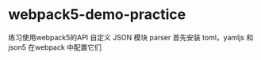# webpack5-demo-practice
练习使用webpack5的API
自定义 JSON 模块 parser
首先安装 toml，yamljs 和 json5
在webpack 中配置它们
